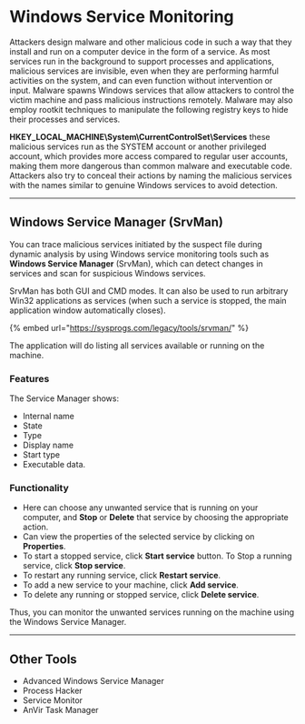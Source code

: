# Windows Service Monitoring

Attackers design malware and other malicious code in such a way that they install and run on a computer device in the form of a service. As most services run in the background to support processes and applications, malicious services are invisible, even when they are performing harmful activities on the system, and can even function without intervention or input. Malware spawns Windows services that allow attackers to control the victim machine and pass malicious instructions remotely. Malware may also employ rootkit techniques to manipulate the following registry keys to hide their processes and services.

**HKEY\_LOCAL\_MACHINE\System\CurrentControlSet\Services** these malicious services run as the SYSTEM account or another privileged account, which provides more access compared to regular user accounts, making them more dangerous than common malware and executable code. Attackers also try to conceal their actions by naming the malicious services with the names similar to genuine Windows services to avoid detection.

***

## Windows Service Manager (SrvMan)

You can trace malicious services initiated by the suspect file during dynamic analysis by using Windows service monitoring tools such as **Windows Service Manager** (SrvMan), which can detect changes in services and scan for suspicious Windows services.

SrvMan has both GUI and CMD modes. It can also be used to run arbitrary Win32 applications as services (when such a service is stopped, the main application window automatically closes).

{% embed url="https://sysprogs.com/legacy/tools/srvman/" %}

The application will do listing all services available or running on the machine.

### Features

The Service Manager shows:&#x20;

* Internal name
* State&#x20;
* Type&#x20;
* Display name
* Start type
* Executable data.&#x20;

### Functionality

* Here can choose any unwanted service that is running on your computer, and **Stop** or **Delete** that service by choosing the appropriate action.
* Can view the properties of the selected service by clicking on **Properties**.
* To start a stopped service, click **Start service** button. To Stop a running service, click **Stop service**.
* To restart any running service, click **Restart service**.
* To add a new service to your machine, click **Add service**.
* To delete any running or stopped service, click **Delete service**.



Thus, you can monitor the unwanted services running on the machine using the Windows Service Manager.

***

## Other Tools

* Advanced Windows Service Manager
* Process Hacker
* Service Monitor
* AnVir Task Manager

